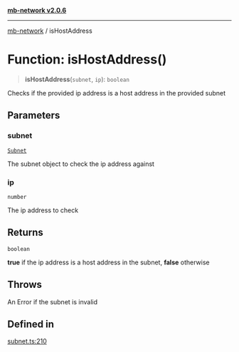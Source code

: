 [**mb-network v2.0.6**](../README.md)

***

[mb-network](../README.md) / isHostAddress

# Function: isHostAddress()

> **isHostAddress**(`subnet`, `ip`): `boolean`

Checks if the provided ip address is a host address in the provided subnet

## Parameters

### subnet

[`Subnet`](../interfaces/Subnet.md)

The subnet object to check the ip address against

### ip

`number`

The ip address to check

## Returns

`boolean`

**true** if the ip address is a host address in the subnet, **false** otherwise

## Throws

An Error if the subnet is invalid

## Defined in

[subnet.ts:210](https://github.com/mbachmann97/mb-network/blob/5e5222ea7151abcf5275f0e1cf330bb7ec4668ba/src/subnet.ts#L210)
